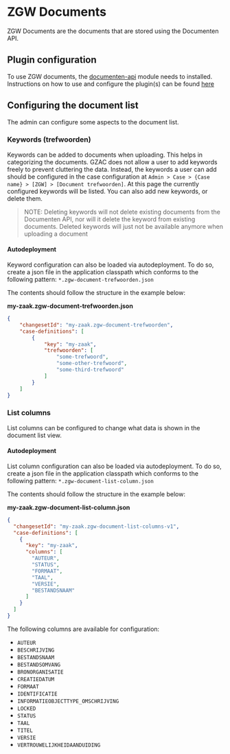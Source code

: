 # ZGW Documents
ZGW Documents are the documents that are stored using the Documenten API.

## Plugin configuration
To use ZGW documents, the [documenten-api](/getting-started/modules/zgw/documenten-api.md) module needs to installed. 
Instructions on how to use and configure the plugin(s) can be found [here](/using-valtimo/plugin/documenten-api/configure-documenten-api-plugin.md)

## Configuring the document list
The admin can configure some aspects to the document list.

### Keywords (trefwoorden)
Keywords can be added to documents when uploading. This helps in categorizing the documents. 
GZAC does not allow a user to add keywords freely to prevent cluttering the data. 
Instead, the keywords a user can add should be configured in the case configuration at `Admin > Case > {Case name} > [ZGW] > [Document trefwoorden]`. 
At this page the currently configured keywords will be listed. You can also add new keywords, or delete them. 

> NOTE: Deleting keywords will not delete existing documents from the Documenten API, nor will it delete the keyword from existing documents. 
> Deleted keywords will just not be available anymore when uploading a document

#### Autodeployment
Keyword configuration can also be loaded via autodeployment. 
To do so, create a json file in the application classpath which conforms to the following pattern: `*.zgw-document-trefwoorden.json`

The contents should follow the structure in the example below:

**my-zaak.zgw-document-trefwoorden.json**
```json
{
    "changesetId": "my-zaak.zgw-document-trefwoorden",
    "case-definitions": [
        {
            "key": "my-zaak",
            "trefwoorden": [
                "some-trefwoord",
                "some-other-trefwoord",
                "some-third-trefwoord"
            ]
        }
    ]
}
```

### List columns
List columns can be configured to change what data is shown in the document list view. 

#### Autodeployment
List column configuration can also be loaded via autodeployment.
To do so, create a json file in the application classpath which conforms to the following pattern: `*.zgw-document-list-column.json`

The contents should follow the structure in the example below:

**my-zaak.zgw-document-list-column.json**
```json
{
  "changesetId": "my-zaak.zgw-document-list-columns-v1",
  "case-definitions": [
    {
      "key": "my-zaak",
      "columns": [
        "AUTEUR",
        "STATUS",
        "FORMAAT",
        "TAAL",
        "VERSIE",
        "BESTANDSNAAM"
      ]
    }
  ]
}
```

The following columns are available for configuration:
- `AUTEUR`
- `BESCHRIJVING`
- `BESTANDSNAAM`
- `BESTANDSOMVANG`
- `BRONORGANISATIE`
- `CREATIEDATUM`
- `FORMAAT`
- `IDENTIFICATIE`
- `INFORMATIEOBJECTTYPE_OMSCHRIJVING`
- `LOCKED`
- `STATUS`
- `TAAL`
- `TITEL`
- `VERSIE`
- `VERTROUWELIJKHEIDAANDUIDING`

